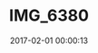 ---
layout: post
title: IMG_6380
description: Real name unknown
date: 2017-02-01 00:00:13
s3Path: /imgs/2017/02/img-6380.jpg
---